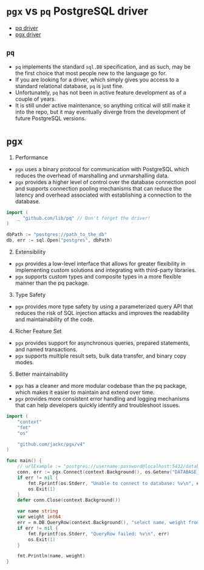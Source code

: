 # `pgx` vs `pq` PostgreSQL driver

- [pq driver](https://github.com/lib/pq)
- [pgx driver](https://github.com/jackc/pgx)

## `pq`

- `pq` implements the standard `sql.DB` specification, and as such, may be the first choice that most people new to the language go for.
- If you are looking for a driver, which simply gives you access to a standard relational database, `pq` is just fine.
- Unfortunately, `pq` has not been in active feature development as of a couple of years.
- It is still under active maintenance, so anything critical will still make it into the repo, but it may eventually diverge from the development of future PostgreSQL versions.

# `pgx`

1. Performance

- `pgx` uses a binary protocol for communication with PostgreSQL which reduces the overhead of marshalling and unmarshalling data.
- `pgx` provides a higher level of control over the database connection pool and supports connection pooling mechanisms that can reduce the latency and overhead associated with establishing a connection to the database.

```go
import (
	_ "github.com/lib/pq" // Don't forget the driver!
)

dbPath := "postgres://path_to_the_db"
db, err := sql.Open("postgres", dbPath)
```

2. Extensibility

- `pgx` provides a low-level interface that allows for greater flexibility in implementing custom solutions and integrating with third-party libraries.
- `pgx` supports custom types and composite types in a more flexible manner than the pq package.

3. Type Safety

- `pgx` provides more type safety by using a parameterized query API that reduces the risk of SQL injection attacks and improves the readability and maintainability of the code.

4. Richer Feature Set

- `pgx` provides support for asynchronous queries, prepared statements, and named transactions.
- `pgx` supports multiple result sets, bulk data transfer, and binary copy modes.

5. Better maintainability

- `pgx` has a cleaner and more modular codebase than the pq package, which makes it easier to maintain and extend over time.
- `pgx` provides more consistent error handling and logging mechanisms that can help developers quickly identify and troubleshoot issues.

```go
import (
	"context"
	"fmt"
	"os"

	"github.com/jackc/pgx/v4"
)

func main() {
	// urlExample := "postgres://username:password@localhost:5432/database_name"
	conn, err := pgx.Connect(context.Background(), os.Getenv("DATABASE_URL"))
	if err != nil {
		fmt.Fprintf(os.Stderr, "Unable to connect to database: %v\n", err)
		os.Exit(1)
	}
	defer conn.Close(context.Background())

	var name string
	var weight int64
	err = m.DB.QueryRow(context.Background(), "select name, weight from widgets where id=$1", 42).Scan(&name, &weight)
	if err != nil {
		fmt.Fprintf(os.Stderr, "QueryRow failed: %v\n", err)
		os.Exit(1)
	}

	fmt.Println(name, weight)
}
```
